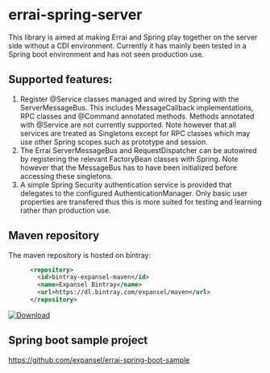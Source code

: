 # errai-spring-server
This library is aimed at making Errai and Spring play together on the server side without a CDI environment. Currently it has mainly been tested in a Spring boot environment and has not seen production use.

## Supported features:
1. Register @Service classes managed and wired by Spring with the ServerMessageBus. This includes MessageCallback implementations, RPC classes and @Command annotated methods. Methods annotated with @Service are not currently supported. Note however that all services are treated as Singletons except for RPC classes which may use other Spring scopes such as prototype and session.
2. The Errai ServerMessageBus and RequestDispatcher can be autowired by registering the relevant FactoryBean classes with Spring. Note however that the MessageBus has to have been initialized before accessing these singletons.
3. A simple Spring Security authentication service is provided that delegates to the configured AuthenticationManager. Only basic user properties are transfered thus this is more suited for testing and learning rather than production use.

## Maven repository
The maven repository is hosted on bintray:

```xml
      <repository>
        <id>bintray-expansel-maven</id>
        <name>Expansel Bintray</name>
        <url>https://dl.bintray.com/expansel/maven</url>
      </repository>
```

[ ![Download](https://api.bintray.com/packages/expansel/maven/errai-spring-server/images/download.svg) ](https://bintray.com/expansel/maven/errai-spring-server/_latestVersion)


## Spring boot sample project
<https://github.com/expansel/errai-spring-boot-sample>